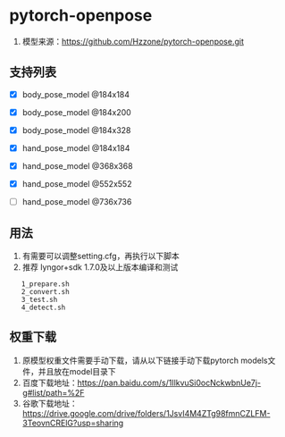 # pytorch-openpose
   1. 模型来源：https://github.com/Hzzone/pytorch-openpose.git


## 支持列表
   - [x] body_pose_model @184x184
   - [x] body_pose_model @184x200
   - [x] body_pose_model @184x328 

   - [x] hand_pose_model @184x184
   - [x] hand_pose_model @368x368
   - [x] hand_pose_model @552x552
   - [ ] hand_pose_model @736x736


## 用法
   1. 有需要可以调整setting.cfg，再执行以下脚本
   2. 推荐 lyngor+sdk 1.7.0及以上版本编译和测试
   ```shell
      1_prepare.sh
      2_convert.sh
      3_test.sh
      4_detect.sh
   ```

## 权重下载
   1. 原模型权重文件需要手动下载，请从以下链接手动下载pytorch models文件，并且放在model目录下
   2. 百度下载地址：https://pan.baidu.com/s/1IlkvuSi0ocNckwbnUe7j-g#list/path=%2F
   3. 谷歌下载地址：https://drive.google.com/drive/folders/1JsvI4M4ZTg98fmnCZLFM-3TeovnCRElG?usp=sharing

